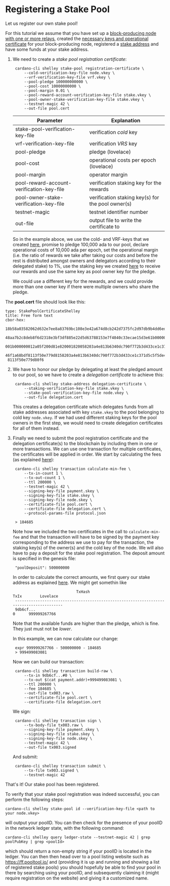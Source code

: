 # Registering a Stake Pool

Let us register our own stake pool!

For this tutorial we assume that you have set up a [block-producing node with one or more relays](topology.md),
created the [necessary keys and operational certificate](node-op-cert.md) for your block-producing node,
registered a [stake address](staking-key.md) and have some funds at your stake address.

1. We need to create a _stake pool registration certificate_:

        cardano-cli shelley stake-pool registration-certificate \
            --cold-verification-key-file node.vkey \
            --vrf-verification-key-file vrf.vkey \
            --pool-pledge 100000000000 \
            --pool-cost 10000000000 \
            --pool-margin 0.01 \
            --pool-reward-account-verification-key-file stake.vkey \
            --pool-owner-stake-verification-key-file stake.vkey \
            --testnet-magic 42 \
            --out-file pool.cert

   | Parameter                                 | Explanation                                       |
   |-------------------------------------------|---------------------------------------------------|
   | stake-pool-verification-key-file          | verification _cold_ key                           |
   | vrf-verification-key-file                 | verification _VRS_ key                            |
   | pool-pledge                               | pledge (lovelace)                                 |
   | pool-cost                                 | operational costs per epoch (lovelace)            |
   | pool-margin                               | operator margin                                   |
   | pool-reward-account-verification-key-file | verification staking key for the rewards          |
   | pool-owner-stake-verification-key-file    | verification staking key(s) for the pool owner(s) |
   | testnet-magic                             | testnet identifier number                         |
   | out-file                                  | output file to write the certificate to           |

   So in the example aboce, we use the cold- and VRF-keys that we created [here](node-op-cert.md),
   promise to pledge 100,000 ada to our pool,
   declare operational costs of 10,000 ada per epoch,
   set the operational margin (i.e. the ratio of rewards we take after taking our costs and before the rest is distributed amongst owners and delegators
   according to their delegated stake) to 1%,
   use the staking key we created [here](staking-key.md) to receive our rewards
   and use the same key as pool owner key for the pledge.

   We could use a different key for the rewards, and we could provide more than one owner key if there were multiple owners who share the pledge.
   
The __pool.cert__ file should look like this: 

	type: StakePoolCertificateShelley
	title: Free form text
	cbor-hex:
	 18b58a03582062d632e7ee8a83769bc108e3e42a674d8cb242d7375fc2d97db9b4dd6eded6fd5820
	 48aa7b2c8deb8f6d2318e3bf3df885e22d5d63788153e7f4040c33ecae15d3e61b0000005d21dba0
	 001b000000012a05f200d81e820001820058203a4e813b6340dc790f772b3d433ce1c371d5c5f5de
	 46f1a68bdf8113f50e779d8158203a4e813b6340dc790f772b3d433ce1c371d5c5f5de46f1a68bdf
	 8113f50e779d80f6   

2. We have to honor our pledge by delegating at least the pledged amount to our pool,
   so we have to create a _delegation certificate_ to achieve this:

        cardano-cli shelley stake-address delegation-certificate \
            --staking-verification-key-file stake.vkey \
            --stake-pool-verification-key-file node.vkey \
            --out-file delegation.cert 

   This creates a delegation certificate which delegates funds from all stake addresses associated with key `stake.vkey` to 
   the pool belonging to cold key `node.vkey`. If we had used different staking keys for the pool owners in the first step,
   we would need to create delegation certificates for all of them instead.

3. Finally we need to submit the pool registration certificate and the delegation certificate(s) to the blockchain
   by including them in one or more transactions. We can use one transaction for multiple certificates, the certificates will be applied in order.
   We start by calculating the fees (as explained [here](tx.md)):

        cardano-cli shelley transaction calculate-min-fee \ 
            --tx-in-count 1 \
            --tx-out-count 1 \ 
            --ttl 200000 \ 
            --testnet-magic 42 \
            --signing-key-file payment.skey \
            --signing-key-file stake.skey \
            --signing-key-file node.skey \
            --certificate-file pool.cert \
            --certificate-file delegation.cert \ 
            --protocol-params-file protocol.json 

        > 184685

   Note how we included the two certificates in the call to `calculate-min-fee` and that the transaction will have to be signed by the payment key corresponding to the
   address we use to pay for the transaction, 
   the staking key(s) of the owner(s) and the cold key of the node.
   We will also have to pay a deposit for the stake pool registration. 
   The deposit amount is specified in the genesis file:

        "poolDeposit": 500000000

   In order to calculate the correct amounts, we first query our stake address as explained [here](tx.md). 
   We might get somethin like

                                   TxHash                                 TxIx        Lovelace
        ----------------------------------------------------------------------------------------
        9db6cf...                                                            0      999999267766

   Note that the available funds are higher than the pledge, which is fine. They just must not be _lower_.

   In this example, we can now calculate our change:

        expr 999999267766 - 500000000 - 184685
        > 999499083081

   Now we can build our transaction:

        cardano-cli shelley transaction build-raw \
            --tx-in 9db6cf...#0 \ 
            --tx-out $(cat payment.addr)+999499083081 \
            --ttl 200000 \
            --fee 184685 \
            --out-file tx003.raw \
            --certificate-file pool.cert \
            --certificate-file delegation.cert 

   We sign:

        cardano-cli shelley transaction sign \ 
            --tx-body-file tx003.raw \
            --signing-key-file payment.skey \ 
            --signing-key-file stake.skey \
            --signing-key-file node.skey \
            --testnet-magic 42 \
            --out-file tx003.signed

   And submit:

        cardano-cli shelley transaction submit \
            --tx-file tx003.signed \
            --testnet-magic 42

  That's it! Our stake pool has been registered.
  
  To verify that your stake pool registration was indeed successful, you can perform the following steps:
  
  	cardano-cli shelley stake-pool id --verification-key-file <path to your node.vkey>
  
  will output your poolID. You can then check for the presence of your poolID in the network ledger state, with the following command:
  
  	cardano-cli shelley query ledger-state --testnet-magic 42 | grep poolPubKey | grep <poolId>

which should return a non-empty string if your poolID is located in the ledger. You can then then head over to a pool listing website such as https://ff.pooltool.io/ and (providing it is up and running and showing a list of registered stake pools) you should hopefully be able to find your pool in there by searching using your poolID, and subsequently claiming it (might require registration on the website) and giving it a customized name.
  
  
